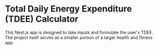 # Total Daily Energy Expenditure (TDEE) Calculator

This Next.js app is designed to take inputs and formulate the user's TDEE. The project itself serves as a smaller portion of a larger health and fitness app.